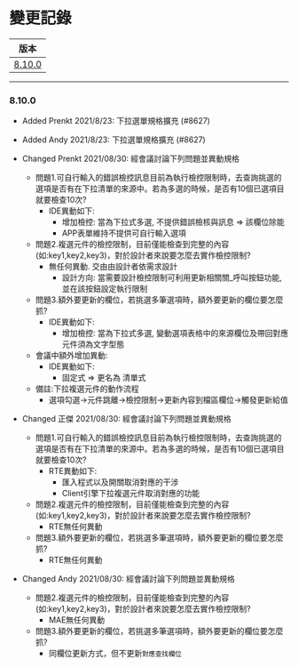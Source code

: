 變更記錄
===
| 版本 |
| :---: |
| [8.10.0](#v8_10_0) |

***

### <a id='v8_10_0'></a>8.10.0
* Added Prenkt 2021/8/23: 下拉選單規格擴充 (#8627)
* Added Andy 2021/8/23: 下拉選單規格擴充 (#8627)
* Changed Prenkt 2021/08/30: 經會議討論下列問題並異動規格
    * 問題1.可自行輸入的錯誤檢控訊息目前為執行檢控限制時，去查詢挑選的選項是否有在下拉清單的來源中。若為多選的時候，是否有10個已選項目就要檢查10次?
        * IDE異動如下: 
            * 增加檢控: 當為下拉式多選, 不提供錯誤檢核與訊息 => 該欄位除能
            * APP表單維持不提供可自行輸入選項
    * 問題2.複選元件的檢控限制，目前僅能檢查到完整的內容(如:key1,key2,key3)，對於設計者來說要怎麼去實作檢控限制?
        * 無任何異動. 交由由設計者依需求設計
            * 設計方向: 當需要設計檢控限制可利用更新相關關_呼叫按鈕功能, 並在該按鈕設定執行限制
    * 問題3.額外要更新的欄位，若挑選多筆選項時，額外要更新的欄位要怎麼抓?
        * IDE異動如下: 
            * 增加檢控: 當為下拉式多選, 變動選項表格中的來源欄位及帶回對應元件須為文字型態
    * 會議中額外增加異動:
        * IDE異動如下:
            * 固定式 => 更名為 清單式
    * 備註:下拉複選元件的動作流程
        * 選項勾選->元件跳離->檢控限制->更新內容到檔區欄位->觸發更新給值

* Changed 正傑 2021/08/30: 經會議討論下列問題並異動規格
	* 問題1.可自行輸入的錯誤檢控訊息目前為執行檢控限制時，去查詢挑選的選項是否有在下拉清單的來源中。若為多選的時候，是否有10個已選項目就要檢查10次?
		* RTE異動如下:
			* 匯入程式以及開關取消對應的干涉
			* Client引擎下拉複選元件取消對應的功能
	* 問題2.複選元件的檢控限制，目前僅能檢查到完整的內容(如:key1,key2,key3)，對於設計者來說要怎麼去實作檢控限制?
        * RTE無任何異動
	* 問題3.額外要更新的欄位，若挑選多筆選項時，額外要更新的欄位要怎麼抓?
		* RTE無任何異動

* Changed Andy 2021/08/30: 經會議討論下列問題並異動規格
	* 問題2.複選元件的檢控限制，目前僅能檢查到完整的內容(如:key1,key2,key3)，對於設計者來說要怎麼去實作檢控限制?
        * MAE無任何異動
	* 問題3.額外要更新的欄位，若挑選多筆選項時，額外要更新的欄位要怎麼抓?
		* 同欄位更新方式，但不更新`對應查找欄位`
 
<!-- 圖片 -->


<!-- 超連結 -->
